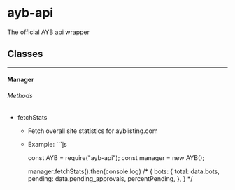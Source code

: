 # ayb-api
The official AYB api wrapper

## Classes

---

#### Manager
###### Methods
- fetchStats
  - Fetch overall site statistics for ayblisting.com
  - Example: ```js

    const AYB = require("ayb-api");
    const manager = new AYB();

    manager.fetchStats().then(console.log)
    /*
      {
        bots: {
          total: data.bots,
          pending: data.pending_approvals,
          percentPending,
        },
      }
    */

  ```
